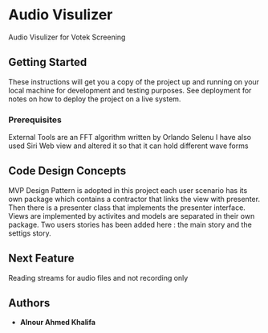 # Audio Visulizer

Audio Visulizer for Votek Screening

## Getting Started

These instructions will get you a copy of the project up and running on your local machine for development and testing purposes. See deployment for notes on how to deploy the project on a live system.

### Prerequisites

External Tools are
an FFT algorithm written by Orlando Selenu
I have also used Siri Web view and altered it
so that it can hold different wave forms




## Code Design Concepts

MVP Design Pattern is adopted in this project
each user scenario has its own package which contains a contractor that links the view with presenter.
Then there is a presenter class that implements the presenter interface.
Views are implemented by activites and models are separated in their own package.
Two users stories has been added here : the main story and the settigs story.


## Next Feature

Reading streams for audio files and not recording only




## Authors

* **Alnour Ahmed Khalifa** 

